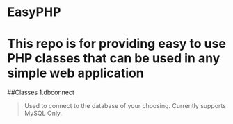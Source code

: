 # EasyPHP
# This repo is for providing easy to use PHP classes that can be used in any simple web application

##Classes
1.dbconnect
> Used to connect to the database of your choosing. Currently supports MySQL Only.
